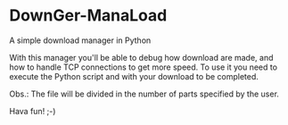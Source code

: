 DownGer-ManaLoad
================

A simple download manager in Python

With this manager you'll be able to debug how download are made, and how to handle TCP connections to get more speed. To use it you need to execute the Python script and with your download to be completed.

Obs.: The file will be divided in the number of parts specified by the user.

Hava fun! ;-)